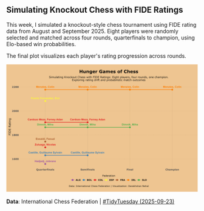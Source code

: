 ## Simulating Knockout Chess with FIDE Ratings

This week, I simulated a knockout-style chess tournament using FIDE rating data from August and September 2025. Eight players were randomly selected and matched across four rounds, quarterfinals to champion, using Elo-based win probabilities.

The final plot visualizes each player's rating progression across rounds.

![](chess_simulation.png)


**Data**: International Chess Federation \| [#TidyTuesday (2025-09-23)](https://github.com/rfordatascience/tidytuesday/blob/main/data/2025/2025-09-23/readme.md)
